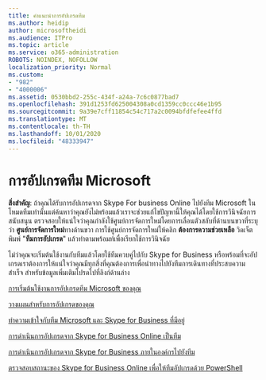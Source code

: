 ```yaml
---
title: คำแนะนำการอัปเกรดทีม
ms.author: heidip
author: microsoftheidi
ms.audience: ITPro
ms.topic: article
ms.service: o365-administration
ROBOTS: NOINDEX, NOFOLLOW
localization_priority: Normal
ms.custom:
- "982"
- "4000006"
ms.assetid: 0530bbd2-255c-434f-a24a-7c6c0877bad7
ms.openlocfilehash: 391d1253fd625004308a0cd1359cc0ccc46e1b95
ms.sourcegitcommit: 9a39e7cff11854c54c717a2c0094bfdfefee4ffd
ms.translationtype: MT
ms.contentlocale: th-TH
ms.lasthandoff: 10/01/2020
ms.locfileid: "48333947"
---
```

# <a name="microsoft-teams-upgrade"></a>การอัปเกรดทีม Microsoft

**สิ่งสำคัญ**: ถ้าคุณได้รับการอัปเกรดจาก Skype For business Online ไปยังทีม Microsoft ในโหมดทีมเท่านั้นแต่ค้นหาว่าคุณยังไม่พร้อมแล้วเราจะช่วยแก้ไขปัญหานี้ให้คุณได้โดยใช้การวินิจฉัยการสนับสนุน ตรวจสอบให้แน่ใจว่าคุณกำลังใช้ศูนย์การจัดการใหม่โดยการเลื่อนตัวสลับที่ด้านบนขวาที่ระบุว่า **ศูนย์การจัดการใหม่**ทางด้านขวา การใช้ศูนย์การจัดการใหม่ให้คลิก **ต้องการความช่วยเหลือ** วิดเจ็ตพิมพ์ "**ทีมการอัปเกรด**" แล้วทำตามพร้อมท์เพื่อเรียกใช้การวินิจฉัย

ไม่ว่าคุณจะเริ่มต้นใช้งานกับทีมแล้วโดยใช้ทีมควบคู่ไปกับ Skype for Business หรือพร้อมที่จะอัปเกรดเราต้องการให้แน่ใจว่าคุณมีทุกสิ่งที่คุณต้องการเพื่อนำทางไปยังทีมการเดินทางที่ประสบความสำเร็จ สำหรับข้อมูลเพิ่มเติมโปรดไปที่ลิงก์ด้านล่าง

[การเริ่มต้นใช้งานการอัปเกรดทีม Microsoft ของคุณ](https://docs.microsoft.com/MicrosoftTeams/upgrade-start-here)

[วางแผนสำหรับการอัปเกรดของคุณ](https://docs.microsoft.com/MicrosoftTeams/upgrade-plan-journey)

[ทำความเข้าใจกับทีม Microsoft และ Skype for Business ที่มีอยู่](https://docs.microsoft.com/MicrosoftTeams/teams-and-skypeforbusiness-coexistence-and-interoperability)

[การดำเนินการอัปเกรดจาก Skype for Business Online เป็นทีม](https://docs.microsoft.com/MicrosoftTeams/upgrade-to-teams-execute-skypeforbusinessonline)

[การดำเนินการอัปเกรดจาก Skype for Business ภายในองค์กรไปยังทีม](https://docs.microsoft.com/MicrosoftTeams/upgrade-to-teams-execute-skypeforbusinesshybridonprem)
 
[ตรวจสอบสถานะของ Skype for Business Online เพื่อให้ทีมอัปเกรดด้วย PowerShell](https://docs.microsoft.com/powershell/module/skype/get-csteamsupgradestatus?view=skype-ps)